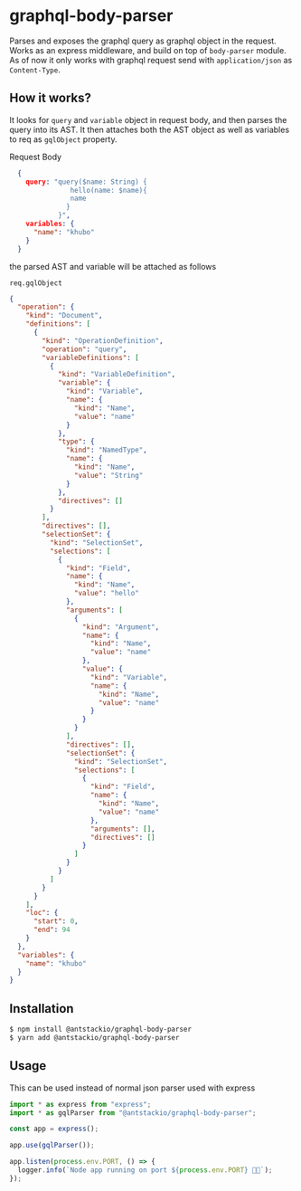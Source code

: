 # graphql-body-parser

Parses and exposes the graphql query as graphql object in the request. Works as an express middleware, and build on top of `body-parser` module. As of now it only works with graphql request send with `application/json` as `Content-Type`.

## How it works?

It looks for `query` and `variable` object in request body, and then parses the query into its AST. It then attaches both
the AST object as well as variables to req as `gqlObject` property.

Request Body

```json
  {
    query: "query($name: String) {
               hello(name: $name){
               name
              }
            }",
    variables: {
      "name": "khubo"
    }
  }
```

the parsed AST and variable will be attached as follows

`req.gqlObject`

```json
{
  "operation": {
    "kind": "Document",
    "definitions": [
      {
        "kind": "OperationDefinition",
        "operation": "query",
        "variableDefinitions": [
          {
            "kind": "VariableDefinition",
            "variable": {
              "kind": "Variable",
              "name": {
                "kind": "Name",
                "value": "name"
              }
            },
            "type": {
              "kind": "NamedType",
              "name": {
                "kind": "Name",
                "value": "String"
              }
            },
            "directives": []
          }
        ],
        "directives": [],
        "selectionSet": {
          "kind": "SelectionSet",
          "selections": [
            {
              "kind": "Field",
              "name": {
                "kind": "Name",
                "value": "hello"
              },
              "arguments": [
                {
                  "kind": "Argument",
                  "name": {
                    "kind": "Name",
                    "value": "name"
                  },
                  "value": {
                    "kind": "Variable",
                    "name": {
                      "kind": "Name",
                      "value": "name"
                    }
                  }
                }
              ],
              "directives": [],
              "selectionSet": {
                "kind": "SelectionSet",
                "selections": [
                  {
                    "kind": "Field",
                    "name": {
                      "kind": "Name",
                      "value": "name"
                    },
                    "arguments": [],
                    "directives": []
                  }
                ]
              }
            }
          ]
        }
      }
    ],
    "loc": {
      "start": 0,
      "end": 94
    }
  },
  "variables": {
    "name": "khubo"
  }
}
```

## Installation

```sh
$ npm install @antstackio/graphql-body-parser
$ yarn add @antstackio/graphql-body-parser
```

## Usage

This can be used instead of normal json parser used with express

```js
import * as express from "express";
import * as gqlParser from "@antstackio/graphql-body-parser";

const app = express();

app.use(gqlParser());

app.listen(process.env.PORT, () => {
  logger.info(`Node app running on port ${process.env.PORT} 🚀🚀`);
});
```
